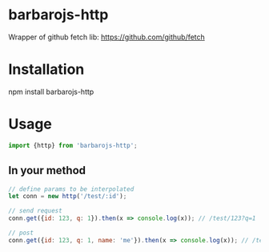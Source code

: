 # barbarojs-http
Wrapper of github fetch lib: https://github.com/github/fetch

# Installation

npm install barbarojs-http

# Usage

```javascript
import {http} from 'barbarojs-http';
```

## In your method

```javascript
// define params to be interpolated
let conn = new http('/test/:id');

// send request
conn.get({id: 123, q: 1}).then(x => console.log(x)); // /test/123?q=1

// post
conn.get({id: 123, q: 1, name: 'me'}).then(x => console.log(x)); // /test/123 -> body {q:1, name: 'me'}
```

